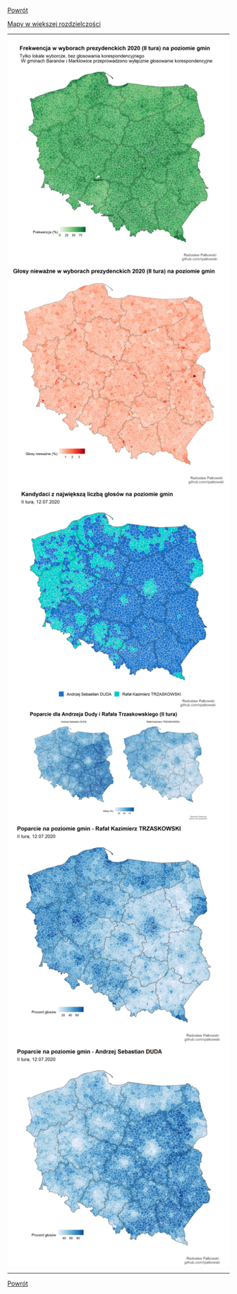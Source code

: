 [Powrót](/wybory_2020)

[Mapy w większej rozdzielczości](https://github.com/rpalkowski/wybory-2020/tree/master/II_tura)


------------------------------------------------------------------------

<img src="./plots/frekwencja_mapa_II_tura-1.png" style="display: block; margin: auto;" />

<img src="./plots/glosy_niewazne_II_tura-1.png" style="display: block; margin: auto;" />

<img src="./plots/zwyciezcy_gminy_II_tura-1.png" style="display: block; margin: auto;" />

<img src="./plots/poparcie_proc_II_tura-1.png" style="display: block; margin: auto;" />

<img src="./plots/poparcie_proc_rt_II_tura-1.png" style="display: block; margin: auto;" />

<img src="./plots/poparcie_proc_ad_II_tura-1.png" style="display: block; margin: auto;" />

------------------------------------------------------------------------


[Powrót](/wybory_2020)
